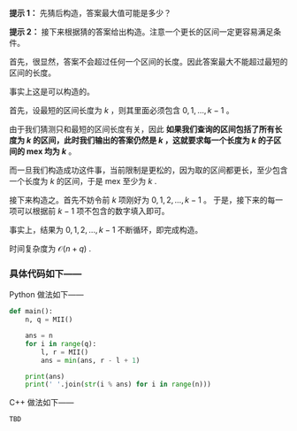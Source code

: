 **提示 1：** 先猜后构造，答案最大值可能是多少？

**提示 2：** 接下来根据猜的答案给出构造。注意一个更长的区间一定更容易满足条件。

首先，很显然，答案不会超过任何一个区间的长度。因此答案最大不能超过最短的区间的长度。

事实上这是可以构造的。

首先，设最短的区间长度为 $k$ ，则其里面必须包含 $0,1,\dots,k-1$ 。

由于我们猜测只和最短的区间长度有关，因此 **如果我们查询的区间包括了所有长度为 $k$ 的区间，此时我们输出的答案仍然是 $k$ ，这就要求每一个长度为 $k$ 的子区间的 mex 均为 $k$** 。

而一旦我们构造成功这件事，当前限制是更松的，因为取的区间都更长，至少包含一个长度为 $k$ 的区间，于是 mex 至少为 $k$ .

接下来构造之。首先不妨令前 $k$ 项刚好为 $0,1,2,\dots,k-1$ 。
于是，接下来的每一项可以根据前 $k-1$ 项不包含的数字填入即可。

事实上，结果为 $0,1,2,\dots,k-1$ 不断循环，即完成构造。

时间复杂度为 $\mathcal{O}(n+q)$ .

### 具体代码如下——

Python 做法如下——

```Python []
def main():
    n, q = MII()

    ans = n
    for i in range(q):
        l, r = MII()
        ans = min(ans, r - l + 1)

    print(ans)
    print(' '.join(str(i % ans) for i in range(n)))
```

C++ 做法如下——

```cpp []
TBD
```